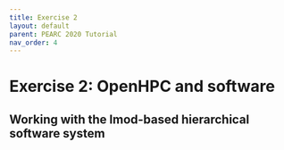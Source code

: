 ```yaml
---
title: Exercise 2
layout: default
parent: PEARC 2020 Tutorial
nav_order: 4
---
```


# Exercise 2: OpenHPC and software
## Working with the lmod-based hierarchical software system

